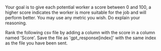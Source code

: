 Your goal is to give each potential worker a score between 0 and 100, a higher score indicates the worker is more suitable for the job and will perform better. You may use any metric you wish. Do explain your reasoning.

Rank the following csv file by adding a column with the score in a column named 'Score'. Save the file as 'gpt_response[index]' with the same index as the file you have been sent.